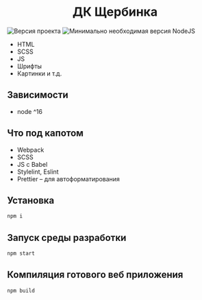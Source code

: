 <h1 align="center">ДК Щербинка</h1>
<p>
  <img alt="Версия проекта" src="https://img.shields.io/badge/version-2.0.7-green.svg?cacheSeconds=2592000" />
  <img alt="Минимально необходимая версия NodeJS" src="https://img.shields.io/badge/node-%5E16-green.svg" />
</p>

<ul>
  <li>HTML</li>
  <li>SCSS</li>
  <li>JS</li>
  <li>Шрифты</li>
  <li>Картинки и т.д.</li>
</ul>

## Зависимости

- node ^16

## Что под капотом

- Webpack
- SCSS
- JS с Babel
- Stylelint, Eslint
- Prettier – для автоформатирования

## Установка

```sh
npm i
```

## Запуск среды разработки

```sh
npm start
```

## Компиляция готового веб приложения

```sh
npm build
```
